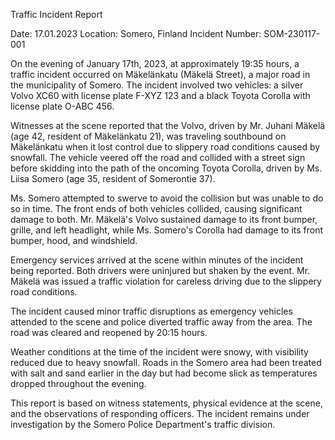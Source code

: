  Traffic Incident Report

Date: 17.01.2023
Location: Somero, Finland
Incident Number: SOM-230117-001

On the evening of January 17th, 2023, at approximately 19:35 hours, a traffic incident occurred on Mäkelänkatu (Mäkelä Street), a major road in the municipality of Somero. The incident involved two vehicles: a silver Volvo XC60 with license plate F-XYZ 123 and a black Toyota Corolla with license plate O-ABC 456.

Witnesses at the scene reported that the Volvo, driven by Mr. Juhani Mäkelä (age 42, resident of Mäkelänkatu 21), was traveling southbound on Mäkelänkatu when it lost control due to slippery road conditions caused by snowfall. The vehicle veered off the road and collided with a street sign before skidding into the path of the oncoming Toyota Corolla, driven by Ms. Liisa Somero (age 35, resident of Somerontie 37).

Ms. Somero attempted to swerve to avoid the collision but was unable to do so in time. The front ends of both vehicles collided, causing significant damage to both. Mr. Mäkelä's Volvo sustained damage to its front bumper, grille, and left headlight, while Ms. Somero's Corolla had damage to its front bumper, hood, and windshield.

Emergency services arrived at the scene within minutes of the incident being reported. Both drivers were uninjured but shaken by the event. Mr. Mäkelä was issued a traffic violation for careless driving due to the slippery road conditions.

The incident caused minor traffic disruptions as emergency vehicles attended to the scene and police diverted traffic away from the area. The road was cleared and reopened by 20:15 hours.

Weather conditions at the time of the incident were snowy, with visibility reduced due to heavy snowfall. Roads in the Somero area had been treated with salt and sand earlier in the day but had become slick as temperatures dropped throughout the evening.

This report is based on witness statements, physical evidence at the scene, and the observations of responding officers. The incident remains under investigation by the Somero Police Department's traffic division.